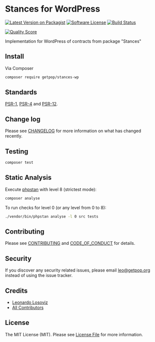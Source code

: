 # Stances for WordPress

[![Latest Version on Packagist][ico-version]][link-packagist]
[![Software License][ico-license]](LICENSE.md)
[![Build Status][ico-travis]][link-travis]
<!--
[![Coverage Status][ico-scrutinizer]][link-scrutinizer]
-->
[![Quality Score][ico-code-quality]][link-code-quality]
<!--
[![Total Downloads][ico-downloads]][link-downloads]
-->

Implementation for WordPress of contracts from package "Stances"

## Install

Via Composer

``` bash
composer require getpop/stances-wp
```

<!--
## Usage

``` php
```
-->

## Standards

[PSR-1](https://www.php-fig.org/psr/psr-1), [PSR-4](https://www.php-fig.org/psr/psr-4) and [PSR-12](https://www.php-fig.org/psr/psr-12).

## Change log

Please see [CHANGELOG](CHANGELOG.md) for more information on what has changed recently.

## Testing

``` bash
composer test
```

## Static Analysis

Execute [phpstan](https://github.com/phpstan/phpstan) with level 8 (strictest mode):

``` bash
composer analyse
```

To run checks for level 0 (or any level from 0 to 8):

``` bash
./vendor/bin/phpstan analyse -l 0 src tests
```

## Contributing

Please see [CONTRIBUTING](CONTRIBUTING.md) and [CODE_OF_CONDUCT](CODE_OF_CONDUCT.md) for details.

## Security

If you discover any security related issues, please email leo@getpop.org instead of using the issue tracker.

## Credits

- [Leonardo Losoviz][link-author]
- [All Contributors][link-contributors]

## License

The MIT License (MIT). Please see [License File](LICENSE.md) for more information.

[ico-version]: https://img.shields.io/packagist/v/getpop/stances-wp.svg?style=flat-square
[ico-license]: https://img.shields.io/badge/license-MIT-brightgreen.svg?style=flat-square
[ico-travis]: https://img.shields.io/travis/getpop/stances-wp/master.svg?style=flat-square
[ico-scrutinizer]: https://img.shields.io/scrutinizer/coverage/g/getpop/stances-wp.svg?style=flat-square
[ico-code-quality]: https://img.shields.io/scrutinizer/g/getpop/stances-wp.svg?style=flat-square
[ico-downloads]: https://img.shields.io/packagist/dt/getpop/stances-wp.svg?style=flat-square

[link-packagist]: https://packagist.org/packages/getpop/stances-wp
[link-travis]: https://travis-ci.org/getpop/stances-wp
[link-scrutinizer]: https://scrutinizer-ci.com/g/getpop/stances-wp/code-structure
[link-code-quality]: https://scrutinizer-ci.com/g/getpop/stances-wp
[link-downloads]: https://packagist.org/packages/getpop/stances-wp
[link-author]: https://github.com/leoloso
[link-contributors]: ../../contributors
